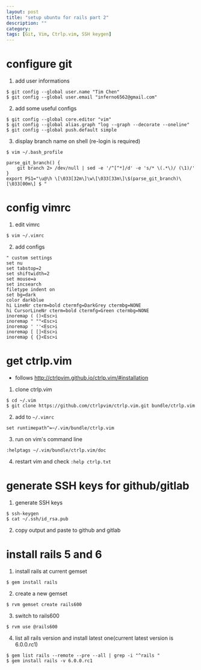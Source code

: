 ```yaml
---
layout: post
title: "setup ubuntu for rails part 2"
description: ""
category: 
tags: [Git, Vim, Ctrlp.vim, SSH keygen]
---
```


# configure git

1. add user informations
```shell
$ git config --global user.name "Tim Chen"
$ git config --global user.email "inferno6562@gmail.com"
```

2. add some useful configs
```shell
$ git config --global core.editor "vim"
$ git config --global alias.graph "log --graph --decorate --oneline"
$ git config --global push.default simple
```

3. display branch name on shell (re-login is required)
```shell
$ vim ~/.bash_profile
```
```shell
parse_git_branch() {
	git branch 2> /dev/null | sed -e '/^[^*]/d' -e 's/* \(.*\)/ (\1)/'
}
export PS1="\u@\h \[\033[32m\]\w\[\033[33m\]\$(parse_git_branch)\[\033[00m\] $ "
```

# config vimrc

1. edit vimrc
```shell
$ vim ~/.vimrc
```

2. add configs
```vim
" custom settings
set nu
set tabstop=2
set shiftwidth=2
set mouse=a
set incsearch
filetype indent on
set bg=dark
color darkblue
hi LineNr cterm=bold ctermfg=DarkGrey ctermbg=NONE
hi CursorLineNr cterm=bold ctermfg=Green ctermbg=NONE
inoremap ( ()<Esc>i
inoremap " ""<Esc>i
inoremap ' ''<Esc>i
inoremap [ []<Esc>i
inoremap { {}<Esc>i
```

# get ctrlp.vim

* follows <http://ctrlpvim.github.io/ctrlp.vim/#installation>

1. clone ctrlp.vim
```shell
$ cd ~/.vim
$ git clone https://github.com/ctrlpvim/ctrlp.vim.git bundle/ctrlp.vim
```

2. add to `~/.vimrc`
```vim
set runtimepath^=~/.vim/bundle/ctrlp.vim
```

3. run on vim's command line
```vim
:helptags ~/.vim/bundle/ctrlp.vim/doc
```

4. restart vim and check `:help ctrlp.txt`

# generate SSH keys for github/gitlab

1. generate SSH keys
```shell
$ ssh-keygen
$ cat ~/.ssh/id_rsa.pub
```

2. copy output and paste to github and gitlab

# install rails 5 and 6

1. install rails at current gemset
```shell
$ gem install rails
```

2. create a new gemset
```shell
$ rvm gemset create rails600
```

3. switch to rails600
```shell
$ rvm use @rails600
```

4. list all rails version and install latest one(current latest version is 6.0.0.rc1)
```shell
$ gem list rails --remote --pre --all | grep -i "^rails "
$ gem install rails -v 6.0.0.rc1
```

